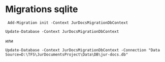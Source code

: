 ﻿# Migrations sqlite

```
 Add-Migration init -Context JurDocsMigrationDbContext
```

```
Update-Database -Context JurDocsMigrationDbContext
```

или

```
Update-Database -Context JurDocsMigrationDbContext -Connection "Data Source=D:\TFS\JurDocumentsProject\Data\DB\jur-docs.db"
```
